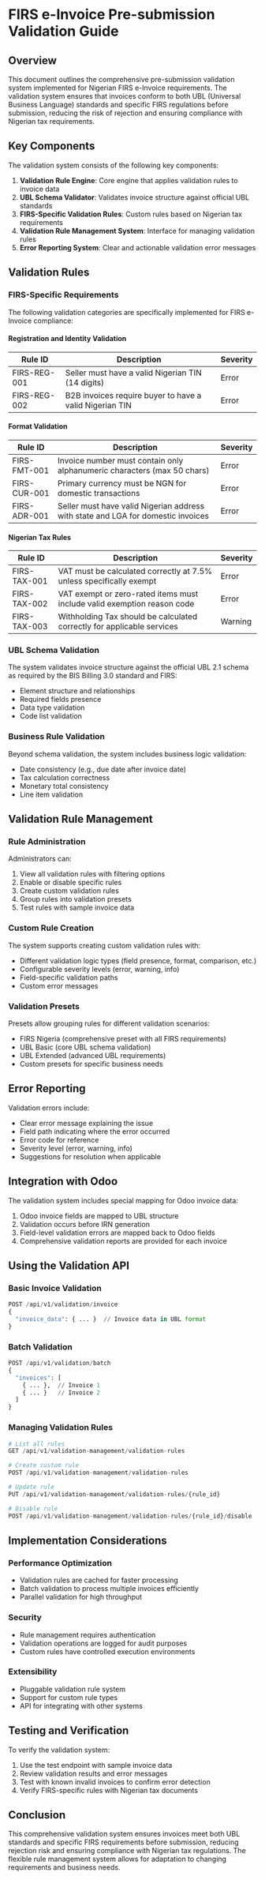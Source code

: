 # FIRS e-Invoice Pre-submission Validation Guide

## Overview

This document outlines the comprehensive pre-submission validation system implemented for Nigerian FIRS e-Invoice requirements. The validation system ensures that invoices conform to both UBL (Universal Business Language) standards and specific FIRS regulations before submission, reducing the risk of rejection and ensuring compliance with Nigerian tax requirements.

## Key Components

The validation system consists of the following key components:

1. **Validation Rule Engine**: Core engine that applies validation rules to invoice data
2. **UBL Schema Validator**: Validates invoice structure against official UBL standards
3. **FIRS-Specific Validation Rules**: Custom rules based on Nigerian tax requirements
4. **Validation Rule Management System**: Interface for managing validation rules
5. **Error Reporting System**: Clear and actionable validation error messages

## Validation Rules

### FIRS-Specific Requirements

The following validation categories are specifically implemented for FIRS e-Invoice compliance:

#### Registration and Identity Validation

| Rule ID | Description | Severity |
|---------|-------------|----------|
| FIRS-REG-001 | Seller must have a valid Nigerian TIN (14 digits) | Error |
| FIRS-REG-002 | B2B invoices require buyer to have a valid Nigerian TIN | Error |

#### Format Validation

| Rule ID | Description | Severity |
|---------|-------------|----------|
| FIRS-FMT-001 | Invoice number must contain only alphanumeric characters (max 50 chars) | Error |
| FIRS-CUR-001 | Primary currency must be NGN for domestic transactions | Error |
| FIRS-ADR-001 | Seller must have valid Nigerian address with state and LGA for domestic invoices | Error |

#### Nigerian Tax Rules

| Rule ID | Description | Severity |
|---------|-------------|----------|
| FIRS-TAX-001 | VAT must be calculated correctly at 7.5% unless specifically exempt | Error |
| FIRS-TAX-002 | VAT exempt or zero-rated items must include valid exemption reason code | Error |
| FIRS-TAX-003 | Withholding Tax should be calculated correctly for applicable services | Warning |

### UBL Schema Validation

The system validates invoice structure against the official UBL 2.1 schema as required by the BIS Billing 3.0 standard and FIRS:

- Element structure and relationships
- Required fields presence
- Data type validation
- Code list validation

### Business Rule Validation

Beyond schema validation, the system includes business logic validation:

- Date consistency (e.g., due date after invoice date)
- Tax calculation correctness
- Monetary total consistency
- Line item validation

## Validation Rule Management

### Rule Administration

Administrators can:

1. View all validation rules with filtering options
2. Enable or disable specific rules
3. Create custom validation rules
4. Group rules into validation presets
5. Test rules with sample invoice data

### Custom Rule Creation

The system supports creating custom validation rules with:

- Different validation logic types (field presence, format, comparison, etc.)
- Configurable severity levels (error, warning, info)
- Field-specific validation paths
- Custom error messages

### Validation Presets

Presets allow grouping rules for different validation scenarios:

- FIRS Nigeria (comprehensive preset with all FIRS requirements)
- UBL Basic (core UBL schema validation)
- UBL Extended (advanced UBL requirements)
- Custom presets for specific business needs

## Error Reporting

Validation errors include:

- Clear error message explaining the issue
- Field path indicating where the error occurred
- Error code for reference
- Severity level (error, warning, info)
- Suggestions for resolution when applicable

## Integration with Odoo

The validation system includes special mapping for Odoo invoice data:

1. Odoo invoice fields are mapped to UBL structure
2. Validation occurs before IRN generation
3. Field-level validation errors are mapped back to Odoo fields
4. Comprehensive validation reports are provided for each invoice

## Using the Validation API

### Basic Invoice Validation

```python
POST /api/v1/validation/invoice
{
  "invoice_data": { ... }  // Invoice data in UBL format
}
```

### Batch Validation

```python
POST /api/v1/validation/batch
{
  "invoices": [
    { ... },  // Invoice 1
    { ... }   // Invoice 2
  ]
}
```

### Managing Validation Rules

```python
# List all rules
GET /api/v1/validation-management/validation-rules

# Create custom rule
POST /api/v1/validation-management/validation-rules

# Update rule
PUT /api/v1/validation-management/validation-rules/{rule_id}

# Disable rule
POST /api/v1/validation-management/validation-rules/{rule_id}/disable
```

## Implementation Considerations

### Performance Optimization

- Validation rules are cached for faster processing
- Batch validation to process multiple invoices efficiently
- Parallel validation for high throughput

### Security

- Rule management requires authentication
- Validation operations are logged for audit purposes
- Custom rules have controlled execution environments

### Extensibility

- Pluggable validation rule system
- Support for custom rule types
- API for integrating with other systems

## Testing and Verification

To verify the validation system:

1. Use the test endpoint with sample invoice data
2. Review validation results and error messages
3. Test with known invalid invoices to confirm error detection
4. Verify FIRS-specific rules with Nigerian tax documents

## Conclusion

This comprehensive validation system ensures invoices meet both UBL standards and specific FIRS requirements before submission, reducing rejection risk and ensuring compliance with Nigerian tax regulations. The flexible rule management system allows for adaptation to changing requirements and business needs.
